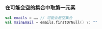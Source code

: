 ### 在可能会空的集合中取第一元素

```kotlin
val emails = …… // 可能会是空集合
val mainEmail = emails.firstOrNull() ?: ""
```